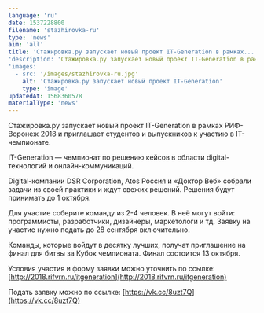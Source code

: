 ```yaml
---
language: 'ru'
date: 1537228800
filename: 'stazhirovka-ru'
type: 'news'
aim: 'all'
title: 'Стажировка.ру запускает новый проект IT-Generation в рамках...'
'description: 'Стажировка.ру запускает новый проект IT-Generation в рамках РИФ-Воронеж 2018 и приглашает студентов и выпускников к...'
'images:
  - src: '/images/stazhirovka-ru.jpg'
    alt: 'Стажировка.ру запускает новый проект IT-Generation'
    type: 'image'
updatedAt: 1568360578
materialType: 'news'
---
```

Стажировка.ру запускает новый проект IT-Generation в рамках РИФ-Воронеж 2018 и приглашает студентов и выпускников к участию в IT-чемпионате.

IT-Generation — чемпионат по решению кейсов в области digital-технологий и онлайн-коммуникаций.

Digital-компании DSR Corporation, Atos Россия и «Доктор Веб» собрали задачи из своей практики и ждут свежих решений. Решения будут принимать до 1 октября.

Для участие соберите команду из 2-4 человек. В неё могут войти: программисты, разработчики, дизайнеры, маркетологи и тд. Заявку на участие нужно подать до 28 сентября включительно.

Команды, которые войдут в десятку лучших, получат приглашение на финал для битвы за Кубок чемпионата. Финал состоится 13 октября.

Условия участия и форму заявки можно уточнить по ссылке: [http://2018.rifvrn.ru/itgeneration](http://2018.rifvrn.ru/itgeneration)

Подать заявку можно по ссылке: [https://vk.cc/8uzt7Q](https://vk.cc/8uzt7Q)
